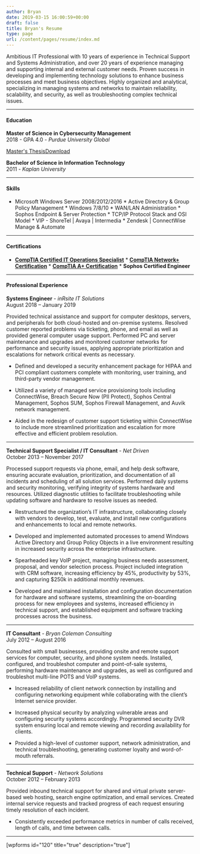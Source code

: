 ```yaml
---
author: Bryan
date: 2019-03-15 16:00:59+00:00
draft: false
title: Bryan's Resume
type: page
url: /content/pages/resume/index.md
---
```


Ambitious IT Professional with 10 years of experience in Technical Support and Systems Administration, and over 20 years of experience managing and supporting internal and external customer needs. Proven success in developing and implementing technology solutions to enhance business processes and meet business objectives. Highly organized and analytical, specializing in managing systems and networks to maintain reliability, scalability, and security, as well as troubleshooting complex technical issues.

* * *

#### Education







**Master of Science in Cybersecurity Management**  
2018 - GPA 4.0 - _Purdue University Global_







[Master's Thesis](http://bryanpcoleman.com/wp-content/uploads/2019/03/Masters_thesis.pdf)[Download](http://bryanpcoleman.com/wp-content/uploads/2019/03/Masters_thesis.pdf)







**Bachelor of Science in Information Technology**  
2011 - _Kaplan University_







* * *







#### Skills





  * Microsoft Windows Server 2008/2012/2016  * Active Directory & Group Policy Management  * Windows 7/8/10  * WAN/LAN Administration  * Sophos Endpoint & Server Protection  * TCP/IP Protocol Stack and OSI Model  * VIP - ShoreTel | Avaya | Intermedia  * Zendesk | ConnectWise Manage & Automate





* * *







#### Certifications





  * **[CompTIA Certified IT Operations Specialist](https://www.youracclaim.com/badges/f324aa8f-adeb-40f1-ace2-c4a0fcfcc0a5)**  * **[CompTIA Network+ Certification](https://www.youracclaim.com/badges/4afde9f8-137d-4c1a-ac28-401b6bdad897)**  * **[CompTIA A+ Certification](https://www.youracclaim.com/badges/2106c444-6817-4408-8547-d02205497d3c)**  * **Sophos Certified Engineer**





* * *







#### Professional Experience







**Systems Engineer** - _inRsite IT Solutions_  
August 2018 – January 2019







Provided technical assistance and support for computer desktops, servers, and peripherals for both cloud-hosted and on-premise systems. Resolved customer reported problems via ticketing, phone, and email as well as provided general computer usage support. Performed PC and server maintenance and upgrades and monitored customer networks for performance and security issues, applying appropriate prioritization and escalations for network critical events as necessary.  
  
- Defined and developed a security enhancement package for HIPAA and PCI compliant customers complete with monitoring, user training, and third-party vendor management.  
  
- Utilized a variety of managed service provisioning tools including ConnectWise, Breach Secure Now (PII Protect), Sophos Central Management, Sophos SUM, Sophos Firewall Management, and Auvik network management.  
  
- Aided in the redesign of customer support ticketing within ConnectWise to include more streamlined prioritization and escalation for more effective and efficient problem resolution.







* * *







**Technical Support Specialist / IT Consultant** - _Net Driven_  
October 2013 – November 2017







Processed support requests via phone, email, and help desk software, ensuring accurate evaluation, prioritization, and documentation of all incidents and scheduling of all solution services. Performed daily systems and security monitoring, verifying integrity of systems hardware and resources. Utilized diagnostic utilities to facilitate troubleshooting while updating software and hardware to resolve issues as needed.  
  
- Restructured the organization’s IT infrastructure, collaborating closely with vendors to develop, test, evaluate, and install new configurations and enhancements to local and remote networks.  
  
- Developed and implemented automated processes to amend Windows Active Directory and Group Policy Objects in a live environment resulting in increased security across the enterprise infrastructure.  
  
- Spearheaded key VoIP project, managing business needs assessment, proposal, and vendor selection process. Project included integration with CRM software, increasing efficiency by 45%, productivity by 53%, and capturing $250k in additional monthly revenues.  
  
- Developed and maintained installation and configuration documentation for hardware and software systems, streamlining the on-boarding process for new employees and systems, increased efficiency in technical support, and established equipment and software tracking processes across the business.







* * *







**IT Consultant** - _Bryan Coleman Consulting_  
July 2012 – August 2016







Consulted with small businesses, providing onsite and remote support services for computer, security, and phone system needs. Installed, configured, and troubleshot computer and point-of-sale systems, performing hardware maintenance and upgrades, as well as configured and troubleshot multi-line POTS and VoIP systems.  
  
- Increased reliability of client network connection by installing and configuring networking equipment while collaborating with the client’s Internet service provider.  
  
- Increased physical security by analyzing vulnerable areas and configuring security systems accordingly. Programmed security DVR system ensuring local and remote viewing and recording availability for clients.  
  
- Provided a high-level of customer support, network administration, and technical troubleshooting, generating customer loyalty and word-of-mouth referrals.







* * *







**Technical Support** - _Network Solutions_  
October 2012 – February 2013







Provided inbound technical support for shared and virtual private server-based web hosting, search engine optimization, and email services. Created internal service requests and tracked progress of each request ensuring timely resolution of each incident.  
  
- Consistently exceeded performance metrics in number of calls received, length of calls, and time between calls.







* * *





[wpforms id="120" title="true" description="true"]

